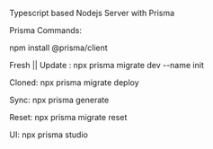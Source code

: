 Typescript based Nodejs Server with Prisma 

Prisma Commands:

npm install @prisma/client

Fresh || Update : npx prisma migrate dev --name init 

Cloned: npx prisma migrate deploy

Sync: npx prisma generate

Reset: npx prisma migrate reset

UI: npx prisma studio